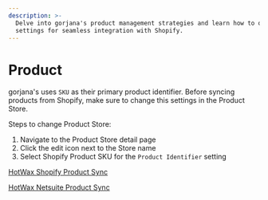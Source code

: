 ```yaml
---
description: >-
  Delve into gorjana's product management strategies and learn how to optimize SKU
  settings for seamless integration with Shopify.
---
```


# Product

gorjana's uses `SKU` as their primary product identifier. Before syncing products from Shopify, make sure to change this settings in the Product Store.

Steps to change Product Store:

1. Navigate to the Product Store detail page
2. Click the edit icon next to the Store name
3. Select Shopify Product SKU for the `Product Identifier` setting

[HotWax Shopify Product Sync](https://docs.hotwax.co/integration-resources/products/how-are-products-downloaded-from-shopify-to-hotwax-commerce)

[HotWax Netsuite Product Sync](https://docs.hotwax.co/deployment-and-configurations/v/netsuite/flows/products-and-inventory/importproductid)
